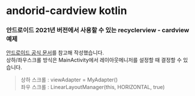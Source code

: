 # andorid-cardview kotlin
### 안드로이드 2021년 버전에서 사용할 수 있는 recyclerview - cardview 예제   
[안드로이드 공식 문서](hhttps://developer.android.com/guide/topics/ui/layout/recyclerview?hl=ko)를 참고해 작성했습니다.        
상하/좌우스크롤 방식은 MainActivity에서 레이아웃메니저를 설정할 때 결정할 수 있습니다.
> 상하 스크롤 : viewAdapter = MyAdapter()   
> 좌우 스크롤 : LinearLayoutManager(this, HORIZONTAL, true)

